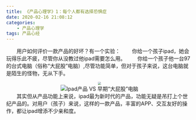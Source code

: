 ```yaml
---
title: 《产品心理学》1：每个人都有选择恐惧症
date: 2020-02-16 21:08:12
categories: 
    - 产品心理学
tags: 产品心经
---
```

 &emsp;&emsp;用户如何评价一款产品的好坏？有一个实验：
 &emsp;&emsp;你给一个孩子ipad，她会玩得乐此不疲，尽管你从没教过他ipad需要怎么用。
 &emsp;&emsp;你给一个孩子他一台97的台式电脑（俗称“大屁股”电脑）,尽管功能简单，但对于孩子来说，这台电脑就是陌生的怪物，无从下手。
<!--more--><center><img  src="https://timgsa.baidu.com/timg?image&quality=80&size=b9999_10000&sec=1582470579762&di=0d6d10e117ae3902ad8c0b23dd476cc5&imgtype=0&src=http%3A%2F%2F5b0988e595225.cdn.sohucs.com%2Fimages%2F20180627%2Fae328e31e3f84dfa8a416840389e08cc.jpeg" style="zoom:48%"></img></center>
<center><img  src="https://timgsa.baidu.com/timg?image&quality=80&size=b9999_10000&sec=1582470381985&di=9c72e974442815915f25ecbaf2f3c35f&imgtype=0&src=http%3A%2F%2Fimg.mp.itc.cn%2Fq_70%2Cc_zoom%2Cw_640%2Fupload%2F20170521%2Fc06db1043bef42978df183675331586b_th.jpg" style="zoom:100%">Ipad产品 VS 早期“大屁股”电脑</img></center>
 &emsp;&emsp;其实但从产品功能上来说，ipad最为新时代的产品，功能无疑是吊打上个世纪产品的。对用户（孩子）来说，这样的一款产品，丰富的APP、交互友好的操作，都让ipad增添不少亲和度。
